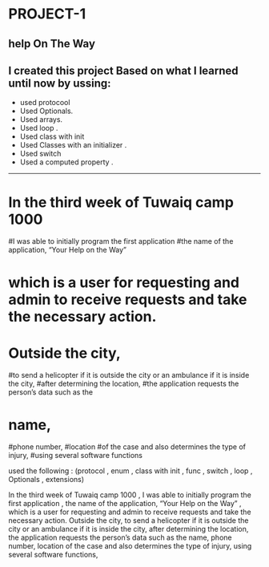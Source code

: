 # PROJECT-1

## help On The Way

##  I created this project Based on what I learned until now by ussing:

 
- used protocool
- Used Optionals.
- Used arrays.
- Used loop . 
- Used class with init
- Used Classes with an initializer .
- Used  switch 
- Used a computed property . 

_____________________________________________________________________________________________________

# In the third week of Tuwaiq camp 1000
#I was able to initially program the first application
#the name of the application, “Your Help on the Way”
# which is a user for requesting and admin to receive requests and take the necessary action.
# Outside the city,
#to send a helicopter if it is outside the city or an ambulance if it is inside the city, 
  #after determining the location,
#the application requests the person’s data such as the 
  # name,
#phone number,
#location 
#of the case and also determines the type of injury, 
#using several software functions

used the following : (protocol , enum , class with init , func , switch , loop , Optionals , extensions)

In the third week of Tuwaiq camp 1000 , I was able to initially program the first application , the name of the application, “Your Help on the Way” , which is a user for requesting and admin to receive requests and take the necessary action. Outside the city, to send a helicopter if it is outside the city or an ambulance if it is inside the city, after determining the location, the application requests the person’s data such as the name, phone number, location of the case and also determines the type of injury, using several software functions,
      
